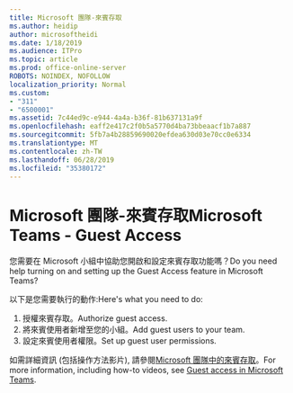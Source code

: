 ```yaml
---
title: Microsoft 團隊-來賓存取
ms.author: heidip
author: microsoftheidi
ms.date: 1/18/2019
ms.audience: ITPro
ms.topic: article
ms.prod: office-online-server
ROBOTS: NOINDEX, NOFOLLOW
localization_priority: Normal
ms.custom:
- "311"
- "6500001"
ms.assetid: 7c44ed9c-e944-4a4a-b36f-81b637131a9f
ms.openlocfilehash: eaff2e417c2f0b5a5770d4ba73bbeaacf1b7a887
ms.sourcegitcommit: 5fb7a4b28859690020efdea630d03e70cc0e6334
ms.translationtype: MT
ms.contentlocale: zh-TW
ms.lasthandoff: 06/28/2019
ms.locfileid: "35380172"
---
```

# <a name="microsoft-teams---guest-access"></a><span data-ttu-id="858de-102">Microsoft 團隊-來賓存取</span><span class="sxs-lookup"><span data-stu-id="858de-102">Microsoft Teams - Guest Access</span></span>

<span data-ttu-id="858de-103">您需要在 Microsoft 小組中協助您開啟和設定來賓存取功能嗎？</span><span class="sxs-lookup"><span data-stu-id="858de-103">Do you need help turning on and setting up the Guest Access feature in Microsoft Teams?</span></span>

<span data-ttu-id="858de-104">以下是您需要執行的動作:</span><span class="sxs-lookup"><span data-stu-id="858de-104">Here's what you need to do:</span></span>

1. <span data-ttu-id="858de-105">授權來賓存取。</span><span class="sxs-lookup"><span data-stu-id="858de-105">Authorize guest access.</span></span>
1. <span data-ttu-id="858de-106">將來賓使用者新增至您的小組。</span><span class="sxs-lookup"><span data-stu-id="858de-106">Add guest users to your team.</span></span>
1. <span data-ttu-id="858de-107">設定來賓使用者權限。</span><span class="sxs-lookup"><span data-stu-id="858de-107">Set up guest user permissions.</span></span>

<span data-ttu-id="858de-108">如需詳細資訊 (包括操作方法影片), 請參閱[Microsoft 團隊中的來賓存取](https://docs.microsoft.com/microsoftteams/guest-access)。</span><span class="sxs-lookup"><span data-stu-id="858de-108">For more information, including how-to videos, see [Guest access in Microsoft Teams](https://docs.microsoft.com/microsoftteams/guest-access).</span></span>
